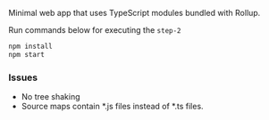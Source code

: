 Minimal web app that uses TypeScript modules bundled with Rollup.

Run commands below for executing the `step-2`

``` cmd
npm install
npm start
```


### Issues
- No tree shaking
- Source maps contain *.js files instead of *.ts files.

